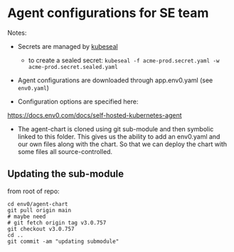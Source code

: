 # Agent configurations for SE team

Notes: 

* Secrets are managed by [kubeseal](https://github.com/bitnami-labs/sealed-secrets)

  * to create a sealed secret:
  `kubeseal -f acme-prod.secret.yaml -w acme-prod.secret.sealed.yaml`

* Agent configurations are downloaded through app.env0.yaml (see `env0.yaml`)

* Configuration options are specified here: 

https://docs.env0.com/docs/self-hosted-kubernetes-agent

* The agent-chart is cloned using git sub-module and then symbolic linked to this folder.
This gives us the ability to add an env0.yaml and our own files along with the chart.
So that we can deploy the chart with some files all source-controlled.

## Updating the sub-module
from root of repo:
```
cd env0/agent-chart
git pull origin main
# maybe need 
# git fetch origin tag v3.0.757
git checkout v3.0.757
cd ..
git commit -am "updating submodule"
```